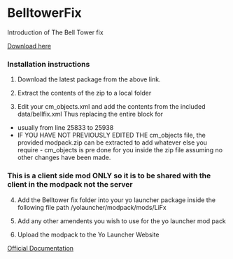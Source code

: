 # BelltowerFix
 

 Introduction of The Bell Tower fix

[Download here](https://github.com/LiF-x/Belltower-Fix/releases/latest)

### Installation instructions

1. Download the latest package from the above link.

2. Extract the contents of the zip to a local folder

3. Edit your cm_objects.xml and add the contents from the included data/bellfix.xml Thus replacing the entire block for <!--name = AlarmBell_3rdTier-->
- usually from line 25833 to 25938
- IF YOU HAVE NOT PREVIOUSLY EDITED THE cm_objects file, the provided modpack.zip can be extracted to add whatever else you require - cm_objects is pre done for you inside the zip file assuming no other changes have been made.
### This is a client side mod ONLY so it is to be shared with the client in the modpack not the server

4. Add the Belltower fix folder into your yo launcher package inside the following file path
/yolauncher/modpack/mods/LiFx 

5. Add any other amendents you wish to use for the yo launcher mod pack

6. Upload the modpack to the Yo Launcher Website

[Official Documentation](https://yolauncher.app/documentation)
